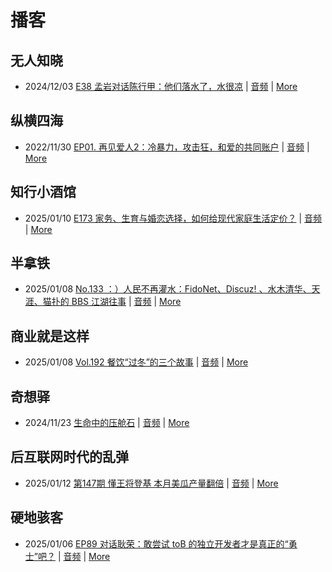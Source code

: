 # 播客

## 无人知晓
- 2024/12/03 [E38 孟岩对话陈行甲：他们落水了，水很凉](https://www.xiaoyuzhoufm.com/episode/674993fcc3b2a2f334681d1c) | [音频](https://dts-api.xiaoyuzhoufm.com/track/611719d3cb0b82e1df0ad29e/674993fcc3b2a2f334681d1c/media.xyzcdn.net/ltQLGAGNRRRTiQZqd_ZmhAAewLcp.m4a) | [More](channels/%E6%97%A0%E4%BA%BA%E7%9F%A5%E6%99%93.md)

## 纵横四海
- 2022/11/30 [EP01. 再见爱人2：冷暴力，攻击狂，和爱的共同账户](https://www.ximalaya.com/sound/592716797) | [音频](https://aod.cos.tx.xmcdn.com/storages/26c6-audiofreehighqps/E9/4E/GKwRIUEHXOodAq7-QQHYdhCw-aacv2-48K.m4a) | [More](channels/%E7%BA%B5%E6%A8%AA%E5%9B%9B%E6%B5%B7.md)

## 知行小酒馆
- 2025/01/10 [E173 家务、生育与婚恋选择，如何给现代家庭生活定价？](https://www.xiaoyuzhoufm.com/episode/6780daac1bf3f0ab2b3d6d78) | [音频](https://dts-api.xiaoyuzhoufm.com/track/6013f9f58e2f7ee375cf4216/6780daac1bf3f0ab2b3d6d78/media.xyzcdn.net/6013f9f58e2f7ee375cf4216/lm40ZIlbYJtCoio_2LDeaoojKwyW.m4a) | [More](channels/%E7%9F%A5%E8%A1%8C%E5%B0%8F%E9%85%92%E9%A6%86.md)

## 半拿铁
- 2025/01/08 [No.133 ：）人民不再灌水：FidoNet、Discuz! 、水木清华、天涯、猫扑的 BBS 江湖往事](https://www.ximalaya.com/sound/792177021) | [音频](https://tk.wavpub.com/WPDL_tZUpZwptdBqDMNvDBRZPpcvHXCLvyFmThvCEYArersZzegFfQugpKJcBwQ-d2.m4a) | [More](channels/%E5%8D%8A%E6%8B%BF%E9%93%81.md)

## 商业就是这样
- 2025/01/08 [Vol.192 餐饮“过冬”的三个故事](https://www.ximalaya.com/sound/792190218) | [音频](https://aod.cos.tx.xmcdn.com/storages/b475-audiofreehighqps/9D/8E/GKwRIW4LVEQZAJXMZwNPXIqy.m4a) | [More](channels/%E5%95%86%E4%B8%9A%E5%B0%B1%E6%98%AF%E8%BF%99%E6%A0%B7.md)

## 奇想驿
- 2024/11/23 [生命中的压舱石](https://www.xiaoyuzhoufm.com/episode/67403d1d11045e78e5105c6f) | [音频](https://dts-api.xiaoyuzhoufm.com/track/6034daea97755b8fc9c66480/67403d1d11045e78e5105c6f/media.xyzcdn.net/lmERsWF4hFJGK9PjHGzOwQnbz-Ge.m4a) | [More](channels/%E5%A5%87%E6%83%B3%E9%A9%BF.md)

## 后互联网时代的乱弹
- 2025/01/12 [第147期 懂王将登基 本月美瓜产量翻倍](https://hosting.wavpub.cn/pie/ep147/) | [音频](https://tk.wavpub.com/WPDL_hptmazZpRUsZQTvJhMDMZfNcrCBpRyYDBFZsCEzUQuQPJCgfVMsFEykEAG-a1.mp3) | [More](channels/%E5%90%8E%E4%BA%92%E8%81%94%E7%BD%91%E6%97%B6%E4%BB%A3%E7%9A%84%E4%B9%B1%E5%BC%B9.md)

## 硬地骇客
- 2025/01/06 [EP89 对话耿荣：敢尝试 toB 的独立开发者才是真正的“勇士”吧？](https://www.xiaoyuzhoufm.com/episode/677bd1701962f0b751bc1fe2) | [音频](https://dts-api.xiaoyuzhoufm.com/track/640ee2438be5d40013fe4a87/677bd1701962f0b751bc1fe2/media.xyzcdn.net/lqJR9EtTl-vJC6-54WGEJWshBED7.m4a) | [More](channels/%E7%A1%AC%E5%9C%B0%E9%AA%87%E5%AE%A2.md)

